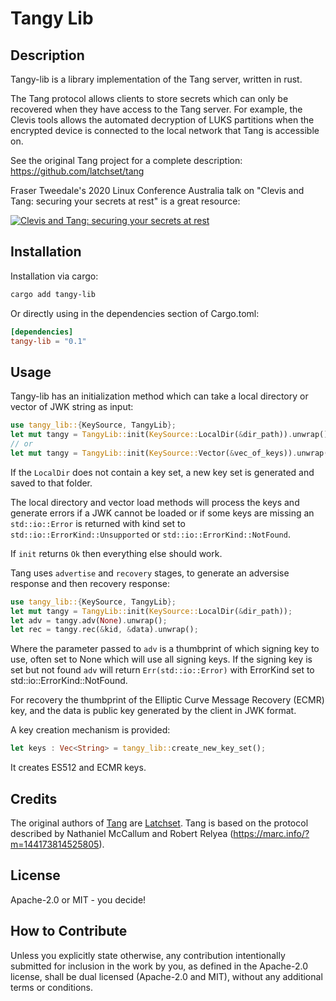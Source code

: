 # Tangy Lib

## Description

Tangy-lib is a library implementation of the Tang server, written in rust.

The Tang protocol allows clients to store secrets which can only be recovered when they have access to the Tang server. For example, the Clevis tools allows the automated decryption of LUKS partitions when the encrypted device is connected to the local network that Tang is accessible on.

See the original Tang project for a complete description: https://github.com/latchset/tang

Fraser Tweedale's 2020 Linux Conference Australia talk on "Clevis and Tang: securing your secrets at rest" is a great resource:

[![Clevis and Tang: securing your secrets at rest](https://img.youtube.com/vi/Dk6ZuydQt9I/0.jpg)](https://www.youtube.com/watch?v=Dk6ZuydQt9I)


## Installation

Installation via cargo:

``` bash
cargo add tangy-lib
```

Or directly using in the dependencies section of Cargo.toml:

``` toml
[dependencies]
tangy-lib = "0.1"
```

## Usage

Tangy-lib has an initialization method which can take a local directory or vector of JWK string as input:

``` rust
use tangy_lib::{KeySource, TangyLib};
let mut tangy = TangyLib::init(KeySource::LocalDir(&dir_path)).unwrap();
// or
let mut tangy = TangyLib::init(KeySource::Vector(&vec_of_keys)).unwrap();
```

If the `LocalDir` does not contain a key set, a new key set is generated and saved to that folder.

The local directory and vector load methods will process the keys and generate errors if a JWK cannot be loaded or if some keys are missing an `std::io::Error` is returned with kind set to `std::io::ErrorKind::Unsupported` or `std::io::ErrorKind::NotFound`. 

If `init` returns `Ok` then everything else should work.

Tang uses `advertise` and `recovery` stages, to generate an adversise response and then recovery response:

``` rust
use tangy_lib::{KeySource, TangyLib};
let mut tangy = TangyLib::init(KeySource::LocalDir(&dir_path));
let adv = tangy.adv(None).unwrap();
let rec = tangy.rec(&kid, &data).unwrap();
```

Where the parameter passed to `adv` is a thumbprint of which signing key to use, often set to None which will use all signing keys. If the signing key is set but not found `adv` will return `Err(std::io::Error)` with ErrorKind set to std::io::ErrorKind::NotFound.

For recovery the thumbprint of the Elliptic Curve Message Recovery (ECMR) key, and the data is public key generated by the client in JWK format.

A key creation mechanism is provided:

``` rust
let keys : Vec<String> = tangy_lib::create_new_key_set();
```

It creates ES512 and ECMR keys.

## Credits

The original authors of [Tang](https://github.com/latchset/tang) are [Latchset](https://github.com/latchset/). Tang is based on the protocol described by Nathaniel McCallum and Robert Relyea (https://marc.info/?m=144173814525805).


## License

Apache-2.0 or MIT - you decide!

## How to Contribute

Unless you explicitly state otherwise, any contribution intentionally submitted for inclusion in the work by you, as defined in the Apache-2.0 license, shall be dual licensed (Apache-2.0 and MIT), without any additional terms or conditions.